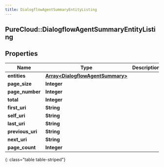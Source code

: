 ```yaml
---
title: DialogflowAgentSummaryEntityListing
---
```

## PureCloud::DialogflowAgentSummaryEntityListing

## Properties

|Name | Type | Description | Notes|
|------------ | ------------- | ------------- | -------------|
| **entities** | [**Array&lt;DialogflowAgentSummary&gt;**](DialogflowAgentSummary.html) |  | [optional] |
| **page_size** | **Integer** |  | [optional] |
| **page_number** | **Integer** |  | [optional] |
| **total** | **Integer** |  | [optional] |
| **first_uri** | **String** |  | [optional] |
| **self_uri** | **String** |  | [optional] |
| **last_uri** | **String** |  | [optional] |
| **previous_uri** | **String** |  | [optional] |
| **next_uri** | **String** |  | [optional] |
| **page_count** | **Integer** |  | [optional] |
{: class="table table-striped"}


